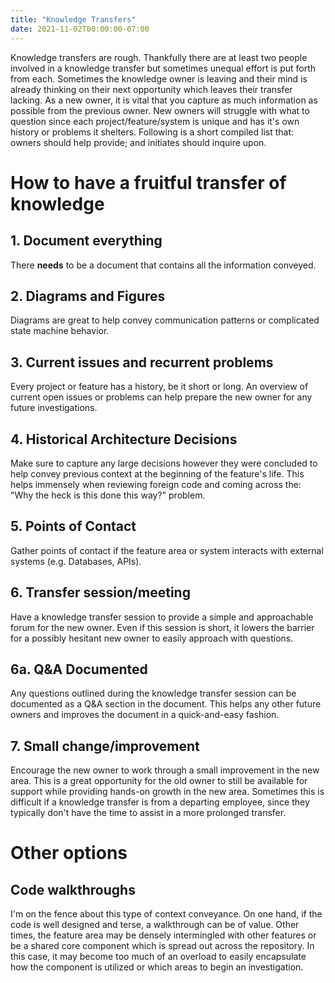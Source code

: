 ```yaml
---
title: "Knowledge Transfers"
date: 2021-11-02T00:00:00-07:00
---
```


Knowledge transfers are rough. Thankfully there are at least two people involved in a knowledge transfer but sometimes unequal effort is put forth from each. Sometimes the knowledge owner is leaving and their mind is already thinking on their next opportunity which leaves their transfer lacking. As a new owner, it is vital that you capture as much information as possible from the previous owner. New owners will struggle with what to question since each project/feature/system is unique and has it's own history or problems it shelters. Following is a short compiled list that: owners should help provide; and initiates should inquire upon.

# How to have a fruitful transfer of knowledge

## 1. Document everything

There __needs__ to be a document that contains all the information conveyed.

## 2. Diagrams and Figures

Diagrams are great to help convey communication patterns or complicated state machine behavior.

## 3. Current issues and recurrent problems

Every project or feature has a history, be it short or long. An overview of current open issues or problems can help prepare the new owner for any future investigations.

## 4. Historical Architecture Decisions

Make sure to capture any large decisions however they were concluded to help convey previous context at the beginning of the feature's life. This helps immensely when reviewing foreign code and coming across the: "Why the heck is this done this way?" problem.

## 5. Points of Contact

Gather points of contact if the feature area or system interacts with external systems (e.g. Databases, APIs).

## 6. Transfer session/meeting

Have a knowledge transfer session to provide a simple and approachable forum for the new owner. Even if this session is short, it lowers the barrier for a possibly hesitant new owner to easily approach with questions.

## 6a. Q&A Documented

Any questions outlined during the knowledge transfer session can be documented as a Q&A section in the document. This helps any other future owners and improves the document in a quick-and-easy fashion.

## 7. Small change/improvement

Encourage the new owner to work through a small improvement in the new area. This is a great opportunity for the old owner to still be available for support while providing hands-on growth in the new area. Sometimes this is difficult if a knowledge transfer is from a departing employee, since they typically don't have the time to assist in a more prolonged transfer.

# Other options

## Code walkthroughs

I'm on the fence about this type of context conveyance. On one hand, if the code is well designed and terse, a walkthrough can be of value. Other times, the feature area may be densely intermingled with other features or be a shared core component which is spread out across the repository. In this case, it may become too much of an overload to easily encapsulate how the component is utilized or which areas to begin an investigation.

